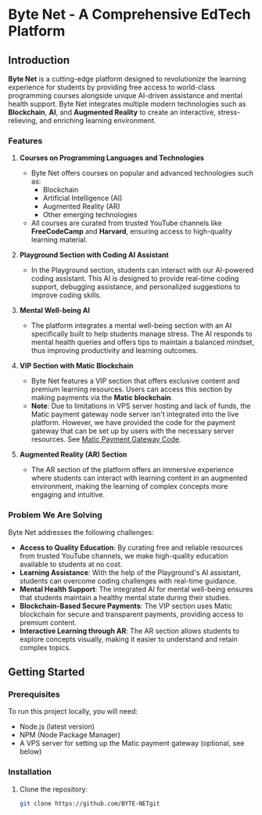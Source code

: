 # Byte Net - A Comprehensive EdTech Platform

## Introduction

**Byte Net** is a cutting-edge platform designed to revolutionize the learning experience for students by providing free access to world-class programming courses alongside unique AI-driven assistance and mental health support. Byte Net integrates multiple modern technologies such as **Blockchain**, **AI**, and **Augmented Reality** to create an interactive, stress-relieving, and enriching learning environment.

### Features

1. **Courses on Programming Languages and Technologies**
   - Byte Net offers courses on popular and advanced technologies such as:
     - Blockchain
     - Artificial Intelligence (AI)
     - Augmented Reality (AR)
     - Other emerging technologies
   - All courses are curated from trusted YouTube channels like **FreeCodeCamp** and **Harvard**, ensuring access to high-quality learning material.

2. **Playground Section with Coding AI Assistant**
   - In the Playground section, students can interact with our AI-powered coding assistant. This AI is designed to provide real-time coding support, debugging assistance, and personalized suggestions to improve coding skills.

3. **Mental Well-being AI**
   - The platform integrates a mental well-being section with an AI specifically built to help students manage stress. The AI responds to mental health queries and offers tips to maintain a balanced mindset, thus improving productivity and learning outcomes.

4. **VIP Section with Matic Blockchain**
   - Byte Net features a VIP section that offers exclusive content and premium learning resources. Users can access this section by making payments via the **Matic blockchain**.
   - **Note**: Due to limitations in VPS server hosting and lack of funds, the Matic payment gateway node server isn't integrated into the live platform. However, we have provided the code for the payment gateway that can be set up by users with the necessary server resources. See [Matic Payment Gateway Code](https://github.com/09Catho/Maticpayment/tree/main).

5. **Augmented Reality (AR) Section**
   - The AR section of the platform offers an immersive experience where students can interact with learning content in an augmented environment, making the learning of complex concepts more engaging and intuitive.

### Problem We Are Solving

Byte Net addresses the following challenges:
- **Access to Quality Education**: By curating free and reliable resources from trusted YouTube channels, we make high-quality education available to students at no cost.
- **Learning Assistance**: With the help of the Playground's AI assistant, students can overcome coding challenges with real-time guidance.
- **Mental Health Support**: The integrated AI for mental well-being ensures that students maintain a healthy mental state during their studies.
- **Blockchain-Based Secure Payments**: The VIP section uses Matic blockchain for secure and transparent payments, providing access to premium content.
- **Interactive Learning through AR**: The AR section allows students to explore concepts visually, making it easier to understand and retain complex topics.

## Getting Started

### Prerequisites
To run this project locally, you will need:
- Node.js (latest version)
- NPM (Node Package Manager)
- A VPS server for setting up the Matic payment gateway (optional, see below)

### Installation

1. Clone the repository:
   ```bash
   git clone https://github.com/BYTE-NETgit
